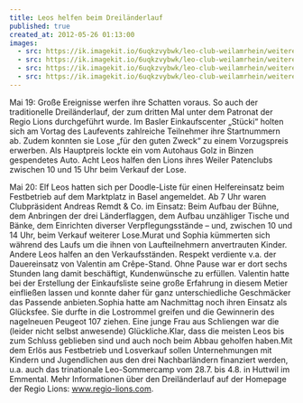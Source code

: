 ```yaml
---
title: Leos helfen beim Dreiländerlauf
published: true
created_at: 2012-05-26 01:13:00
images:
  - src: https://ik.imagekit.io/6uqkzvybwk/leo-club-weilamrhein/weitere/24-01.jpg
  - src: https://ik.imagekit.io/6uqkzvybwk/leo-club-weilamrhein/weitere/24-02.jpg
  - src: https://ik.imagekit.io/6uqkzvybwk/leo-club-weilamrhein/weitere/24-03.jpg
  - src: https://ik.imagekit.io/6uqkzvybwk/leo-club-weilamrhein/weitere/24-04.jpg
---
```


Mai 19: Große Ereignisse werfen ihre Schatten voraus. So auch der traditionelle Dreiländerlauf, der zum dritten Mal unter dem Patronat der Regio Lions durchgeführt wurde. Im Basler Einkaufscenter „Stücki“ holten sich am Vortag des Laufevents zahlreiche Teilnehmer ihre Startnummern ab. Zudem konnten sie Lose „für den guten Zweck“ zu einem Vorzugspreis erwerben. Als Hauptpreis lockte ein vom Autohaus Golz in Binzen gespendetes Auto. Acht Leos halfen den Lions ihres Weiler Patenclubs zwischen 10 und 15 Uhr beim Verkauf der Lose.

Mai 20: Elf Leos hatten sich per Doodle-Liste für einen Helfereinsatz beim Festbetrieb auf dem Marktplatz in Basel angemeldet. Ab 7 Uhr waren Clubpräsident Andreas Remdt & Co. im Einsatz: Beim Aufbau der Bühne, dem Anbringen der drei Länderflaggen, dem Aufbau unzähliger Tische und Bänke, dem Einrichten diverser Verpflegungsstände – und, zwischen 10 und 14 Uhr, beim Verkauf weiterer Lose.Murat und Sophia kümmerten sich während des Laufs um die ihnen von Laufteilnehmern anvertrauten Kinder. Andere Leos halfen an den Verkaufsständen. Respekt verdiente v.a. der Dauereinsatz von Valentin am Crêpe-Stand. Ohne Pause war er dort sechs Stunden lang damit beschäftigt, Kundenwünsche zu erfüllen. Valentin hatte bei der Erstellung der Einkaufsliste seine große Erfahrung in diesem Metier einfließen lassen und konnte daher für ganz unterschiedliche Geschmäcker das Passende anbieten.Sophia hatte am Nachmittag noch ihren Einsatz als Glücksfee. Sie durfte in die Lostrommel greifen und die Gewinnerin des nagelneuen Peugeot 107 ziehen. Eine junge Frau aus Schliengen war die (leider nicht selbst anwesende) Glückliche.Klar, dass die meisten Leos bis zum Schluss geblieben sind und auch noch beim Abbau geholfen haben.Mit dem Erlös aus Festbetrieb und Losverkauf sollen Unternehmungen mit Kindern und Jugendlichen aus den drei Nachbarländern finanziert werden, u.a. auch das trinationale Leo-Sommercamp vom 28.7. bis 4.8. in Huttwil im Emmental. Mehr Informationen über den Dreiländerlauf auf der Homepage der Regio Lions: www.regio-lions.com.
